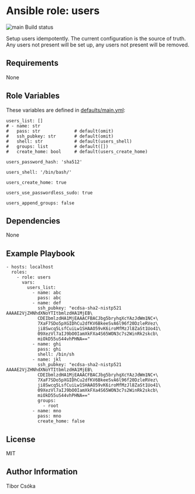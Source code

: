 Ansible role: users
=========

![main Build status](https://github.com/Provizanta/ansible-role-users/actions/workflows/main.yml/badge.svg)

Setup users idempotently. The current configuration is the source of truth. Any users not present will be set up, any users not present will be removed.

Requirements
------------

None

Role Variables
--------------

These variables are defined in [defaults/main.yml](./defaults/main.yml):

    users_list: []
    # - name: str
    #   pass: str             # default(omit)
    #   ssh_pubkey: str       # default(omit)
    #   shell: str            # default(users_shell)
    #   groups: list          # default([])
    #   create_home: bool     # default(users_create_home)

    users_password_hash: 'sha512'

    users_shell: '/bin/bash/'

    users_create_home: true

    users_use_passwordless_sudo: true

    users_append_groups: false

Dependencies
------------

None

Example Playbook
----------------

    - hosts: localhost
      roles:
        - role: users
          vars:
            users_list:
              - name: abc
                pass: abc
              - name: def
                ssh_pubkey: "ecdsa-sha2-nistp521 AAAAE2VjZHNhdXNoYTItbmlzdHA1MjEB\
                CDEIbmlzdHA1MjEAAACFBACJbg5bryhqXcYAzJdWm1NC+\
                7XaF7SDo5pXGIDhCu2dfKV6BkeeSvA6l96f20DzleRVez\
                ji8Swcq5LsfCuiLw1SHAAO59vK6iroMfMzJl8ZaSt1Uo41\
                09XezVl7aIJ9bO0IamXkFXa4S65WON3c7s2WinRk2skcb\
                miOkD55uS44vhPHNA=="
              - name: ghi
                pass: ghi
                shell: /bin/sh
              - name: jkl
                ssh_pubkey: "ecdsa-sha2-nistp521 AAAAE2VjZHNhdXNoYTItbmlzdHA1MjEB\
                CDEIbmlzdHA1MjEAAACFBACJbg5bryhqXcYAzJdWm1NC+\
                7XaF7SDo5pXGIDhCu2dfKV6BkeeSvA6l96f20DzleRVez\
                ji8Swcq5LsfCuiLw1SHAAO59vK6iroMfMzJl8ZaSt1Uo41\
                09XezVl7aIJ9bO0IamXkFXa4S65WON3c7s2WinRk2skcb\
                miOkD55uS44vhPHNA=="
                groups:
                  - root
              - name: mno
                pass: mno
                create_home: false

License
-------

MIT

Author Information
------------------

Tibor Csóka
